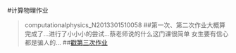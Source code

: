 #计算物理作业 
>computationalphysics_N2013301510058
##第一次、第二次作业大概算完成了…进行了小小小的尝试…蔡老师说的什么这门课很简单 女生要有信心都是骗人的…
##[戳第三次作业](computationalphysics_N2013301510058/homework03.md)
